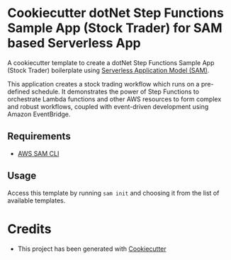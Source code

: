 # Cookiecutter dotNet Step Functions Sample App (Stock Trader) for SAM based Serverless App

A cookiecutter template to create a dotNet Step Functions Sample App (Stock Trader) boilerplate using [Serverless Application Model (SAM)](https://github.com/awslabs/serverless-application-model).

This application creates a stock trading workflow which runs on a pre-defined schedule. It demonstrates the power of Step Functions to orchestrate Lambda functions and other AWS resources to form complex and robust workflows, coupled with event-driven development using Amazon EventBridge.

## Requirements

* [AWS SAM CLI](https://github.com/awslabs/aws-sam-cli)

## Usage

Access this template by running `sam init` and choosing it from the list of available templates.

# Credits

* This project has been generated with [Cookiecutter](https://github.com/audreyr/cookiecutter)